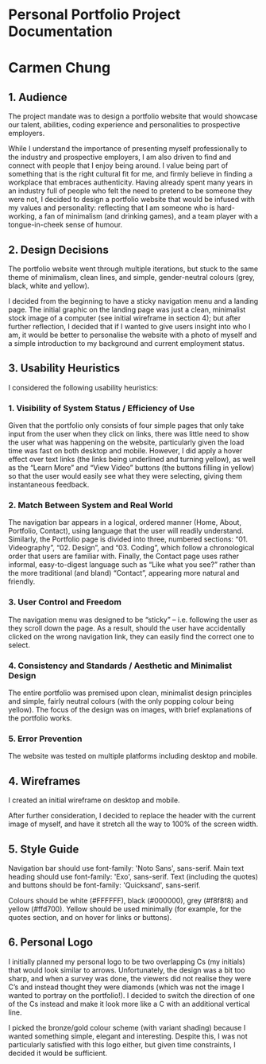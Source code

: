 # Personal Portfolio Project Documentation
# Carmen Chung
## 1. Audience

The project mandate was to design a portfolio website that would showcase our talent, abilities, coding experience and personalities to prospective employers. 

While I understand the importance of presenting myself professionally to the industry and prospective employers, I am also driven to find and connect with people that I enjoy being around. I value being part of something that is the right cultural fit for me, and firmly believe in finding a workplace that embraces authenticity. Having already spent many years in an industry full of people who felt the need to pretend to be someone they were not, I decided to design a portfolio website that would be infused with my values and personality: reflecting that I am someone who is hard-working, a fan of minimalism (and drinking games), and a team player with a tongue-in-cheek sense of humour.

## 2. Design Decisions
The portfolio website went through multiple iterations, but stuck to the same theme of minimalism, clean lines, and simple, gender-neutral colours (grey, black, white and yellow).

I decided from the beginning to have a sticky navigation menu and a landing page. The initial graphic on the landing page was just a clean, minimalist stock image of a computer (see initial wireframe in section 4); but after further reflection, I decided that if I wanted to give users insight into who I am, it would be better to personalise the website with a photo of myself and a simple introduction to my background and current employment status.

## 3. Usability Heuristics
I considered the following usability heuristics:

### 1.	Visibility of System Status / Efficiency of Use
Given that the portfolio only consists of four simple pages that only take input from the user when they click on links, there was little need to show the user what was happening on the website, particularly given the load time was fast on both desktop and mobile. However, I did apply a hover effect over text links (the links being underlined and turning yellow), as well as the “Learn More” and “View Video” buttons (the buttons filling in yellow) so that the user would easily see what they were selecting, giving them instantaneous feedback.

### 2.	Match Between System and Real World 
The navigation bar appears in a logical, ordered manner (Home, About, Portfolio, Contact), using language that the user will readily understand. Similarly, the Portfolio page is divided into three, numbered sections: “01. Videography”, “02. Design”, and “03. Coding”, which follow a chronological order that users are familiar with. Finally, the Contact page uses rather informal, easy-to-digest language such as “Like what you see?” rather than the more traditional (and bland) “Contact”, appearing more natural and friendly.

### 3.	User Control and Freedom
The navigation menu was designed to be “sticky” – i.e. following the user as they scroll down the page. As a result, should the user have accidentally clicked on the wrong navigation link, they can easily find the correct one to select.

### 4.	Consistency and Standards / Aesthetic and Minimalist Design
The entire portfolio was premised upon clean, minimalist design principles and simple, fairly neutral colours (with the only popping colour being yellow). The focus of the design was on images, with brief explanations of the portfolio works.

### 5.	Error Prevention
The website was tested on multiple platforms including desktop and mobile.

## 4. Wireframes
I created an initial wireframe on desktop and mobile.

 
After further consideration, I decided to replace the header with the current image of myself, and have it stretch all the way to 100% of the screen width.

## 5. Style Guide
Navigation bar should use font-family: 'Noto Sans', sans-serif. Main text heading should use font-family: 'Exo', sans-serif. Text (including the quotes) and buttons should be font-family: 'Quicksand', sans-serif.

Colours should be white (#FFFFFF), black (#000000), grey (#f8f8f8) and yellow (#ffd700). Yellow should be used minimally (for example, for the quotes section, and on hover for links or buttons).

## 6. Personal Logo
I initially planned my personal logo to be two overlapping Cs (my initials) that would look similar to arrows. Unfortunately, the design was a bit too sharp, and when a survey was done, the viewers did not realise they were C’s and instead thought they were diamonds (which was not the image I wanted to portray on the portfolio!). I decided to switch the direction of one of the Cs instead and make it look more like a C with an additional vertical line.

I picked the bronze/gold colour scheme (with variant shading) because I wanted something simple, elegant and interesting. Despite this, I was not particularly satisfied with this logo either, but given time constraints, I decided it would be sufficient.